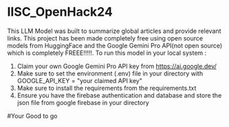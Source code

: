 # IISC_OpenHack24

This LLM Model was built to summarize global articles and provide relevant links. This project has been made completely free using open source models from HuggingFace and the Google Gemini Pro API(not open source) which is completely FREEE!!!!!.
To run this model in your local system :
1. Claim your own Google Gemini Pro API key from https://ai.google.dev/
2. Make sure to set the environment (.env) file in your directory with GOOGLE_API_KEY = "your claimed API key"
3. Make sure to install the requirements from the requirements.txt
4. Ensure you have the firebase authentication and database and store the json file from google firebase in your directory

#Your Good to go
